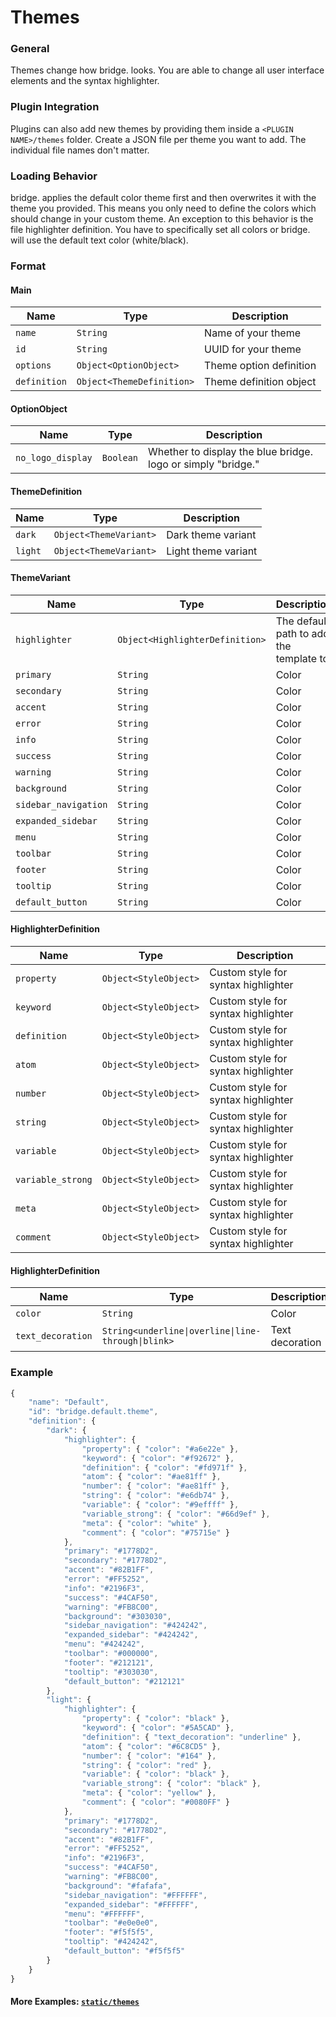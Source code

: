 # Themes
### General
Themes change how bridge. looks. You are able to change all user interface elements and the syntax highlighter.

### Plugin Integration
Plugins can also add new themes by providing them inside a ```<PLUGIN NAME>/themes``` folder. Create a JSON file per theme you want to add. The individual file names don't matter.

### Loading Behavior
bridge. applies the default color theme first and then overwrites it with the theme you provided. This means you only need to define the colors which should change in your custom theme. An exception to this behavior is the file highlighter definition. You have to specifically set all colors or bridge. will use the default text color (white/black).

### Format
#### Main
| Name | Type | Description 
| --- | --- | ---
| ```name``` | ```String``` | Name of your theme
| ```id``` | ```String``` | UUID for your theme
| ```options``` | ```Object<OptionObject>``` | Theme option definition
| ```definition``` | ```Object<ThemeDefinition>``` | Theme definition object

#### OptionObject
| Name | Type | Description 
| --- | --- | ---
| ```no_logo_display``` | ```Boolean``` | Whether to display the blue bridge. logo or simply "bridge."

#### ThemeDefinition
| Name | Type | Description 
| --- | --- | ---
| ```dark``` | ```Object<ThemeVariant>``` | Dark theme variant
| ```light``` | ```Object<ThemeVariant>``` | Light theme variant

#### ThemeVariant
| Name | Type | Description 
| --- | --- | ---
| ```highlighter``` | ```Object<HighlighterDefinition>``` | The default path to add the template to
| ```primary``` | ```String``` | Color
| ```secondary``` | ```String``` | Color
| ```accent``` | ```String``` | Color
| ```error``` | ```String``` | Color
| ```info``` | ```String``` | Color
| ```success``` | ```String``` | Color
| ```warning``` | ```String``` | Color
| ```background``` | ```String``` | Color
| ```sidebar_navigation``` | ```String``` | Color
| ```expanded_sidebar``` | ```String``` | Color
| ```menu``` | ```String``` | Color
| ```toolbar``` | ```String``` | Color
| ```footer``` | ```String``` | Color
| ```tooltip``` | ```String``` | Color
| ```default_button``` | ```String``` | Color

#### HighlighterDefinition
| Name | Type | Description 
| --- | --- | ---
| ```property``` | ```Object<StyleObject>``` | Custom style for syntax highlighter
| ```keyword``` | ```Object<StyleObject>``` | Custom style for syntax highlighter
| ```definition``` | ```Object<StyleObject>``` | Custom style for syntax highlighter
| ```atom``` | ```Object<StyleObject>``` | Custom style for syntax highlighter
| ```number``` | ```Object<StyleObject>``` | Custom style for syntax highlighter
| ```string``` | ```Object<StyleObject>``` | Custom style for syntax highlighter
| ```variable``` | ```Object<StyleObject>``` | Custom style for syntax highlighter
| ```variable_strong``` | ```Object<StyleObject>``` | Custom style for syntax highlighter
| ```meta``` | ```Object<StyleObject>``` | Custom style for syntax highlighter
| ```comment``` | ```Object<StyleObject>``` | Custom style for syntax highlighter

#### HighlighterDefinition
| Name | Type | Description 
| --- | --- | ---
| ```color``` | ```String``` | Color
| ```text_decoration``` | ```String<underline\|overline\|line-through\|blink>``` | Text decoration

### Example

```javascript
{
    "name": "Default",
    "id": "bridge.default.theme",
    "definition": {
        "dark": {
            "highlighter": {
                "property": { "color": "#a6e22e" },
                "keyword": { "color": "#f92672" },
                "definition": { "color": "#fd971f" },
                "atom": { "color": "#ae81ff" },
                "number": { "color": "#ae81ff" },
                "string": { "color": "#e6db74" },
                "variable": { "color": "#9effff" },
                "variable_strong": { "color": "#66d9ef" },
                "meta": { "color": "white" },
                "comment": { "color": "#75715e" }
            },
            "primary": "#1778D2",
            "secondary": "#1778D2",
            "accent": "#82B1FF",
            "error": "#FF5252",
            "info": "#2196F3",
            "success": "#4CAF50",
            "warning": "#FB8C00",
            "background": "#303030",
            "sidebar_navigation": "#424242",
            "expanded_sidebar": "#424242",
            "menu": "#424242",
            "toolbar": "#000000",
            "footer": "#212121",
            "tooltip": "#303030",
            "default_button": "#212121"
        },
        "light": {
            "highlighter": {
                "property": { "color": "black" },
                "keyword": { "color": "#5A5CAD" },
                "definition": { "text_decoration": "underline" },
                "atom": { "color": "#6C8CD5" },
                "number": { "color": "#164" },
                "string": { "color": "red" },
                "variable": { "color": "black" },
                "variable_strong": { "color": "black" },
                "meta": { "color": "yellow" },
                "comment": { "color": "#0080FF" }
            },
            "primary": "#1778D2",
            "secondary": "#1778D2",
            "accent": "#82B1FF",
            "error": "#FF5252",
            "info": "#2196F3",
            "success": "#4CAF50",
            "warning": "#FB8C00",
            "background": "#fafafa",
            "sidebar_navigation": "#FFFFFF",
            "expanded_sidebar": "#FFFFFF",
            "menu": "#FFFFFF",
            "toolbar": "#e0e0e0",
            "footer": "#f5f5f5",
            "tooltip": "#424242",
            "default_button": "#f5f5f5"
        }
    }
}
```
#### More Examples: [```static/themes```](https://github.com/solvedDev/bridge./tree/master/static/themes)
